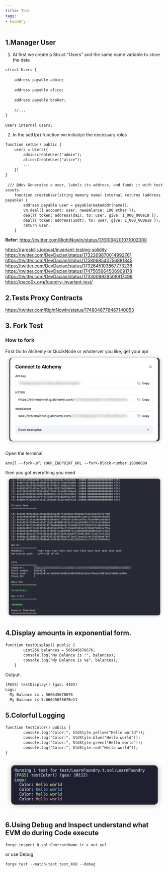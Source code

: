 ```yaml
---
title: Test
tags:
- Foundry
---
```


## 1.Manager User

1. At first we create a Struct "Users" and the same name variable to store the data
```solidity
struct Users {

    address payable admin;

    address payable alice;

    address payable broker;

    //...
}

Users internal users;

```

2. In the setUp() function we initialize the necessary roles

```solidity
function setUp() public {
    users = Users({
        admin:createUser("admin");
        alice:CreateUser("alice");
        ...
    })
}

 /// @dev Generates a user, labels its address, and funds it with test assets.
    function createUser(string memory name) internal returns (address payable) {
        address payable user = payable(makeAddr(name));
        vm.deal({ account: user, newBalance: 100 ether });
        deal({ token: address(dai), to: user, give: 1_000_000e18 });
        deal({ token: address(usdt), to: user, give: 1_000_000e18 });
        return user;
    }
```
**Refer:**
https://twitter.com/RightNowIn/status/1761094201071002000

https://rareskills.io/post/invariant-testing-solidity
https://twitter.com/DevDacian/status/1732269870014992761
https://twitter.com/DevDacian/status/1758068540756881845
https://twitter.com/DevDacian/status/1732645103867773236
https://twitter.com/DevDacian/status/1747565664506909178
https://twitter.com/DevDacian/status/1733009929508917499
https://paco0x.org/foundry-invariant-test/

## 2.Tests Proxy Contracts
https://twitter.com/RightNowIn/status/1748048778467140053

## 3. Fork Test

### How to fork
First Go to Alchemy or QucikNode or whaterver you like, get your api
![](https://raw.githubusercontent.com/kkontheway/IMG/main/iShot_2024-04-10_15.37.07.png)

Open the terminal:
```
anvil --fork-url YOUR_ENDPOINT_URL --fork-block-number 19000000
```
then you got everything you need
![](https://raw.githubusercontent.com/kkontheway/IMG/main/iShot_2024-04-10_15.40.13.png)

## 4.Display amounts in exponential form.
```solidity
function testDisplay() public {
        uint256 balances = 566645678676;
        console.log("My Balance is :", balances);
        console.log("My Balance is %e", balances);
    }
```
Output:
```solidity
[PASS] testDisplay() (gas: 4103)
Logs:
  My Balance is : 566645678676
  My Balance is 5.66645678676e11
```
## 5.Colorful Logging

```solidity
function testColor() public {
        console.log("Color:", StdStyle.yellow("Hello world"));
        console.log("Color:", StdStyle.blue("Hello world"));
        console.log("Color:", StdStyle.green("Hello world"));
        console.log("Color:", StdStyle.red("Hello world"));
}
```
![](https://raw.githubusercontent.com/kkontheway/IMG/main/20240407095148.png)

## 6.Using Debug and Inspect understand what EVM do during Code execute

```solidity
forge inspect 0.sol:ContractName ir > out.yul
```
or use Debug

```solidity
forge test --match-test test_XXX --debug
```

